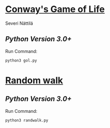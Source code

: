 [Conway's Game of Life](https://en.wikipedia.org/wiki/Conway%27s_Game_of_Life) 
==============

Severi Nättilä

*Python Version 3.0+*
----------------------------

Run Command:

	python3 gol.py 



[Random walk](https://en.wikipedia.org/wiki/Random_walk) 
==============

*Python Version 3.0+*
----------------------------

Run Command:

	python3 randwalk.py
